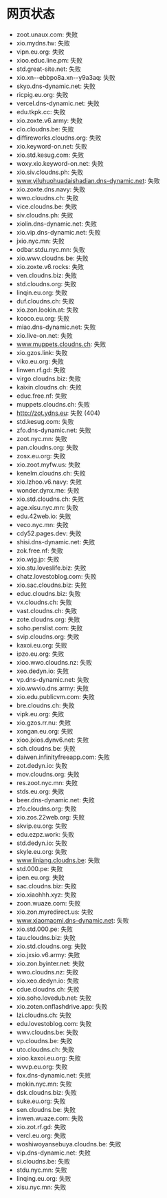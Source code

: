 # 网页状态
- zoot.unaux.com: 失败
- xio.mydns.tw: 失败
- vipn.eu.org: 失败
- xioo.educ.line.pm: 失败
- std.great-site.net: 失败
- xio.xn--ebbpo8a.xn--y9a3aq: 失败
- skyo.dns-dynamic.net: 失败
- ricpig.eu.org: 失败
- vercel.dns-dynamic.net: 失败
- edu.tkpk.cc: 失败
- xio.zoxte.v6.army: 失败
- clo.cloudns.be: 失败
- diffireworks.cloudns.org: 失败
- xio.keyword-on.net: 失败
- xio.std.kesug.com: 失败
- woxy.xio.keyword-on.net: 失败
- xio.siv.cloudns.ph: 失败
- www.yiluhuohuadaishadian.dns-dynamic.net: 失败
- xio.zoxte.dns.navy: 失败
- wwo.cloudns.ch: 失败
- vice.cloudns.be: 失败
- siv.cloudns.ph: 失败
- xiolin.dns-dynamic.net: 失败
- xio.vip.dns-dynamic.net: 失败
- jxio.nyc.mn: 失败
- odbar.stdu.nyc.mn: 失败
- xio.wwv.cloudns.be: 失败
- xio.zoxte.v6.rocks: 失败
- ven.cloudns.biz: 失败
- std.cloudns.org: 失败
- linqin.eu.org: 失败
- duf.cloudns.ch: 失败
- xio.zon.lookin.at: 失败
- kcoco.eu.org: 失败
- miao.dns-dynamic.net: 失败
- xio.live-on.net: 失败
- www.muppets.cloudns.ch: 失败
- xio.gzos.link: 失败
- viko.eu.org: 失败
- linwen.rf.gd: 失败
- virgo.cloudns.biz: 失败
- kaixin.cloudns.ch: 失败
- educ.free.nf: 失败
- muppets.cloudns.ch: 失败
- http://zot.ydns.eu: 失败 (404)
- std.kesug.com: 失败
- zfo.dns-dynamic.net: 失败
- zoot.nyc.mn: 失败
- pan.cloudns.org: 失败
- zosx.eu.org: 失败
- xio.zoot.myfw.us: 失败
- kenelm.cloudns.ch: 失败
- xio.lzhoo.v6.navy: 失败
- wonder.dynx.me: 失败
- xio.std.cloudns.ch: 失败
- age.xisu.nyc.mn: 失败
- edu.42web.io: 失败
- veco.nyc.mn: 失败
- cdy52.pages.dev: 失败
- shisi.dns-dynamic.net: 失败
- zok.free.nf: 失败
- xio.wjg.jp: 失败
- xio.stu.loveslife.biz: 失败
- chatz.lovestoblog.com: 失败
- xio.sac.cloudns.biz: 失败
- educ.cloudns.biz: 失败
- vx.cloudns.ch: 失败
- vast.cloudns.ch: 失败
- zote.cloudns.org: 失败
- soho.perslist.com: 失败
- svip.cloudns.org: 失败
- kaxoi.eu.org: 失败
- ipzo.eu.org: 失败
- xioo.wwo.cloudns.nz: 失败
- xeo.dedyn.io: 失败
- vp.dns-dynamic.net: 失败
- xio.wwvio.dns.army: 失败
- xio.edu.publicvm.com: 失败
- bre.cloudns.ch: 失败
- vipk.eu.org: 失败
- xio.gzos.rr.nu: 失败
- xongan.eu.org: 失败
- xioo.jxios.dynv6.net: 失败
- sch.cloudns.be: 失败
- daiwen.infinityfreeapp.com: 失败
- zot.dedyn.io: 失败
- mov.cloudns.org: 失败
- res.zoot.nyc.mn: 失败
- stds.eu.org: 失败
- beer.dns-dynamic.net: 失败
- zfo.cloudns.org: 失败
- xio.zos.22web.org: 失败
- skvip.eu.org: 失败
- edu.ezpz.work: 失败
- std.dedyn.io: 失败
- skyle.eu.org: 失败
- www.liniang.cloudns.be: 失败
- std.000.pe: 失败
- ipen.eu.org: 失败
- sac.cloudns.biz: 失败
- xio.xiaohhh.xyz: 失败
- zoon.wuaze.com: 失败
- xio.zon.myredirect.us: 失败
- www.xiaomaomi.dns-dynamic.net: 失败
- xio.std.000.pe: 失败
- tau.cloudns.biz: 失败
- xio.std.cloudns.org: 失败
- xio.jxsio.v6.army: 失败
- xio.zon.byinter.net: 失败
- wwo.cloudns.nz: 失败
- xio.xeo.dedyn.io: 失败
- cdue.cloudns.ch: 失败
- xio.soho.lovedub.net: 失败
- xio.zoten.onflashdrive.app: 失败
- lzi.cloudns.ch: 失败
- edu.lovestoblog.com: 失败
- wwv.cloudns.be: 失败
- vp.cloudns.be: 失败
- uto.cloudns.ch: 失败
- xioo.kaxoi.eu.org: 失败
- wvvp.eu.org: 失败
- fox.dns-dynamic.net: 失败
- mokin.nyc.mn: 失败
- dsk.cloudns.biz: 失败
- suke.eu.org: 失败
- sen.cloudns.be: 失败
- inwen.wuaze.com: 失败
- xio.zot.rf.gd: 失败
- vercl.eu.org: 失败
- woshiwoyansebuya.cloudns.be: 失败
- vip.dns-dynamic.net: 失败
- si.cloudns.be: 失败
- stdu.nyc.mn: 失败
- linqing.eu.org: 失败
- xisu.nyc.mn: 失败
